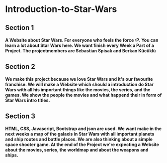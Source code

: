 # Introduction-to-Star-Wars
## Section 1
#### A Website about Star Wars. For everyone who feels the force :P. You can learn a lot about Star Wars here. We want finish every Week a Part of a Project. The projectmembers are Sebastian Spisak and Berkan Kücüklü

## Section 2
#### We make this project because we love Star Wars and it's our favourite franchise. We will make a Website which should a introduction do Star Wars with all his important things like the movies, the series, and the games. We show the people the movies and what happend their in form of Star Wars intro titles.

## Section 3
#### HTML, CSS, Javascript, Bootstrap and json are used. We want make in the next weeks a map of the galaxis in Star Wars with all important planets and ship routes and battle places. We are also thinking about a simple space shooter game. At the end of the Project we're expecting a Website about the movies, series, the worldmap and about the weapons and ships.
